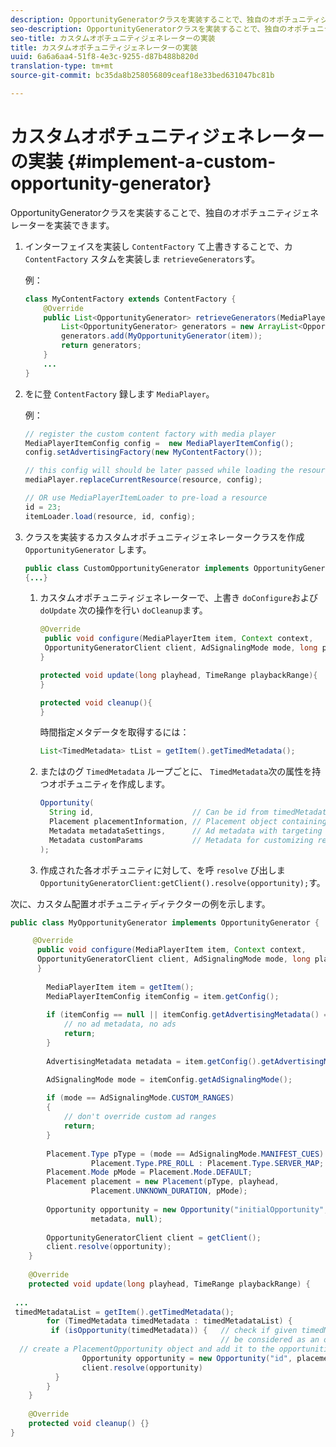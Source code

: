 ```yaml
---
description: OpportunityGeneratorクラスを実装することで、独自のオポチュニティジェネレーターを実装できます。
seo-description: OpportunityGeneratorクラスを実装することで、独自のオポチュニティジェネレーターを実装できます。
seo-title: カスタムオポチュニティジェネレーターの実装
title: カスタムオポチュニティジェネレーターの実装
uuid: 6a6a6aa4-51f8-4e3c-9255-d87b488b820d
translation-type: tm+mt
source-git-commit: bc35da8b258056809ceaf18e33bed631047bc81b

---
```



# カスタムオポチュニティジェネレーターの実装 {#implement-a-custom-opportunity-generator}

OpportunityGeneratorクラスを実装することで、独自のオポチュニティジェネレーターを実装できます。

1. インターフェイスを実装し `ContentFactory` て上書きすることで、カ `ContentFactory` スタムを実装しま `retrieveGenerators`す。

   例：

   ```java
   class MyContentFactory extends ContentFactory { 
       @Override 
       public List<OpportunityGenerator> retrieveGenerators(MediaPlayerItem item) { 
           List<OpportunityGenerator> generators = new ArrayList<OpportunityGenerator>(); 
           generators.add(MyOpportunityGenerator(item)); 
           return generators; 
       } 
       ... 
   }
   ```

1. をに登 `ContentFactory` 録します `MediaPlayer`。

   例：

   ```java
   // register the custom content factory with media player 
   MediaPlayerItemConfig config =  new MediaPlayerItemConfig(); 
   config.setAdvertisingFactory(new MyContentFactory()); 
   
   // this config will should be later passed while loading the resource 
   mediaPlayer.replaceCurrentResource(resource, config); 
   
   // OR use MediaPlayerItemLoader to pre-load a resource 
   id = 23; 
   itemLoader.load(resource, id, config);
   ```

1. クラスを実装するカスタムオポチュニティジェネレータークラスを作成 `OpportunityGenerator` します。

   ```java
   public class CustomOpportunityGenerator implements OpportunityGenerator  
   {...}
   ```

   1. カスタムオポチュニティジェネレーターで、上書き `doConfigure`および `doUpdate` 次の操作を行い `doCleanup`ます。

      ```java
      @Override 
       public void configure(MediaPlayerItem item, Context context,  
       OpportunityGeneratorClient client, AdSignalingMode mode, long playhead, TimeRange playbackRange) { 
      } 
      
      protected void update(long playhead, TimeRange playbackRange){ 
      } 
      
      protected void cleanup(){ 
      }
      ```

      時間指定メタデータを取得するには：

      ```java
      List<TimedMetadata> tList = getItem().getTimedMetadata(); 
      ```

   1. またはのグ `TimedMetadata` ループごとに、 `TimedMetadata`次の属性を持つオポチュニティを作成します。

      ```java
      Opportunity( 
        String id,                      // Can be id from timedMetadata  
        Placement placementInformation, // Placement object containing Type, time, duration 
        Metadata metadataSettings,      // Ad metadata with targeting params sent to the ad provider 
        Metadata customParams           // Metadata for customizing resolving and/or tracking process. 
      ); 
      ```

   1. 作成された各オポチュニティに対して、を呼 `resolve` び出しま `OpportunityGeneratorClient:getClient().resolve(opportunity);`す。

<!--<a id="example_7A46377EBE79458E87423EB95D0568D4"></a>-->

次に、カスタム配置オポチュニティディテクターの例を示します。

```java
public class MyOpportunityGenerator implements OpportunityGenerator {

     @Override 
      public void configure(MediaPlayerItem item, Context context,  
      OpportunityGeneratorClient client, AdSignalingMode mode, long playhead, TimeRange playbackRange) { 
      } 
 
        MediaPlayerItem item = getItem(); 
        MediaPlayerItemConfig itemConfig = item.getConfig(); 
 
        if (itemConfig == null || itemConfig.getAdvertisingMetadata() == null) { 
            // no ad metadata, no ads 
            return; 
        } 
 
        AdvertisingMetadata metadata = item.getConfig().getAdvertisingMetadata();

        AdSignalingMode mode = itemConfig.getAdSignalingMode(); 
 
        if (mode == AdSignalingMode.CUSTOM_RANGES) 
        { 
            // don't override custom ad ranges 
            return; 
        } 
 
        Placement.Type pType = (mode == AdSignalingMode.MANIFEST_CUES) ?  
                  Placement.Type.PRE_ROLL : Placement.Type.SERVER_MAP; 
        Placement.Mode pMode = Placement.Mode.DEFAULT; 
        Placement placement = new Placement(pType, playhead,  
                  Placement.UNKNOWN_DURATION, pMode); 
 
        Opportunity opportunity = new Opportunity("initialOpportunity", placement,  
                  metadata, null); 
 
        OpportunityGeneratorClient client = getClient(); 
        client.resolve(opportunity); 
    } 
 
    @Override 
    protected void update(long playhead, TimeRange playbackRange) { 
 
 ... 
 timedMetadataList = getItem().getTimedMetadata(); 
        for (TimedMetadata timedMetadata : timedMetadataList) { 
         if (isOpportunity(timedMetadata)) {   // check if given timedMetadata should  
                                               // be considered as an opportunity 
  // create a PlacementOpportunity object and add it to the opportunities list 
                Opportunity opportunity = new Opportunity("id", placement, metadata, null); 
                client.resolve(opportunity) 
          } 
        } 
    } 
 
    @Override 
    protected void cleanup() {} 
}
```
